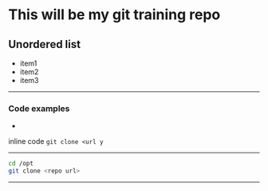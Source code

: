 # This will be my git training repo

## Unordered list
- item1
- item2
- item3

---

### Code examples
+
inline code `git clone <url y`

---
```bash
cd /opt
git clone <repo url>
```
---
